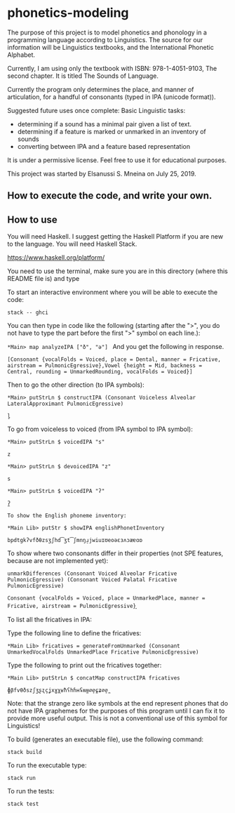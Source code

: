 # phonetics-modeling

The purpose of this project is to model phonetics and phonology in a programming
language according to Linguistics. The source for our information
will be Linguistics textbooks,
and the International Phonetic Alphabet.

Currently, I am using only the textbook with ISBN: 978-1-4051-9103, The
second chapter. It is titled The Sounds of Language.

Currently the program only determines the place, and manner of articulation,
for a handful of consonants (typed in IPA (unicode format)).

Suggested future uses once complete:
Basic Linguistic tasks:
  - determining if a sound has a minimal pair given a list of text.
  - determining if a feature is marked or unmarked in an inventory of sounds
  - converting between IPA and a feature based representation

It is under a permissive license.
Feel free to use it for educational purposes.

This project was started by Elsanussi S. Mneina on July 25, 2019.

## How to execute the code, and write your own.



## How to use
You will need Haskell. I suggest getting the Haskell Platform if you are
new to the language. You will need Haskell Stack.

https://www.haskell.org/platform/



You need to use the terminal, make sure you are in this
directory (where this README file is)  and type

To start an interactive environment where you will be able to execute the
code:

`stack -- ghci`


You can then type in code like the following (starting after the ">", you do not have to type the part before the first ">" symbol on each line.):

`*Main> map analyzeIPA ["ð", "ə"]
`
And you get the following in response.

`[Consonant {vocalFolds = Voiced, place = Dental, manner = Fricative, airstream = PulmonicEgressive},Vowel {height = Mid, backness = Central, rounding = UnmarkedRounding, vocalFolds = Voiced}]`


Then to go the other direction (to IPA symbols):

`*Main> putStrLn $ constructIPA (Consonant Voiceless Alveolar LateralApproximant PulmonicEgressive)`

`l̥`




To go from voiceless to voiced (from IPA symbol to IPA symbol):

`*Main> putStrLn $ voicedIPA "s"`

`z`


`*Main> putStrLn $ devoicedIPA "z"`

`s`

`*Main> putStrLn $ voicedIPA "ʔ"`

`ʔ̼`


`To show the English phoneme inventory:`

`*Main Lib> putStr $ showIPA englishPhonetInventory`

`bpdtgkʔvfðθzsʒʃhd͡ʒt͡ʃmnŋɹ̠jwiuɪʊeoəɛɜʌɔæɐɑɒ`


To show where two consonants differ in their properties (not SPE features, because are not implemented yet):

`unmarkDifferences (Consonant Voiced Alveolar Fricative PulmonicEgressive) (Consonant Voiced Palatal Fricative PulmonicEgressive)`

`Consonant {vocalFolds = Voiced, place = UnmarkedPlace, manner = Fricative, airstream = PulmonicEgressive}`̠


To list all the fricatives in IPA:

Type the following line to define the fricatives:

`*Main Lib> fricatives = generateFromUnmarked (Consonant UnmarkedVocalFolds UnmarkedPlace Fricative PulmonicEgressive)`

Type the following to print out the fricatives together:

`*Main Lib> putStrLn $ concatMap constructIPA fricatives`

`ɸβfvθðszʃʒʂʐçʝxɣχʁħʕhɦʜʢʍʍ̼∅̥∅̼ɕʑ∅̥∅̼`


Note: that the strange zero like symbols at the end represent phones 
that do not have IPA graphemes for the purposes of this program until I can
fix it to provide more useful output. This is not a conventional use of this symbol
for Linguistics!

To build (generates an executable file), use the following command:

`stack build`

To run the executable type:

`stack run`

To run the tests:

`stack test`
